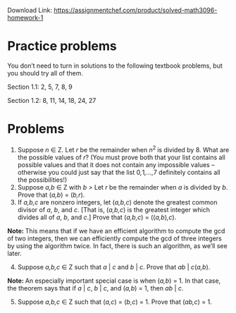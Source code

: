 Download Link: https://assignmentchef.com/product/solved-math3096-homework-1
<br>
<h1>Practice problems</h1>

You don’t need to turn in solutions to the following textbook problems, but you should try all of them.

Section 1.1: 2, 5, 7, 8, 9

Section 1.2: 8, 11, 14, 18, 24, 27

<h1>Problems</h1>

<ol>

 <li>Suppose <em>n </em>∈ Z. Let <em>r </em>be the remainder when <em>n</em><sup>2 </sup>is divided by 8. What are the possible values of <em>r</em>? (You must prove both that your list contains all possible values and that it does not contain any impossible values – otherwise you could just say that the list 0<em>,</em>1<em>,…,</em>7 definitely contains all the possibilities!)</li>

 <li>Suppose <em>a,b </em>∈ Z with <em>b &gt; </em> Let <em>r </em>be the remainder when <em>a </em>is divided by <em>b</em>. Prove that (<em>a,b</em>) = (<em>b,r</em>).</li>

 <li>If <em>a,b,c </em>are nonzero integers, let (<em>a,b,c</em>) denote the greatest common divisor of <em>a</em>, <em>b</em>, and <em>c</em>. [That is, (<em>a,b,c</em>) is the greatest integer which divides all of <em>a</em>, <em>b</em>, and <em>c</em>.] Prove that (<em>a,b,c</em>) = ((<em>a,b</em>)<em>,c</em>).</li>

</ol>

<strong>Note: </strong>This means that if we have an efficient algorithm to compute the gcd of two integers, then we can efficiently compute the gcd of three integers by using the algorithm twice. In fact, there is such an algorithm, as we’ll see later.

<ol start="4">

 <li>Suppose <em>a,b,c </em>∈ Z such that <em>a </em>| <em>c </em>and <em>b </em>| <em>c</em>. Prove that <em>ab </em>| <em>c</em>(<em>a,b</em>).</li>

</ol>

<strong>Note: </strong>An especially important special case is when (<em>a,b</em>) = 1. In that case, the theorem says that if <em>a </em>| <em>c</em>, <em>b </em>| <em>c</em>, and (<em>a,b</em>) = 1, then <em>ab </em>| <em>c</em>.

<ol start="5">

 <li>Suppose <em>a,b,c </em>∈ Z such that (<em>a,c</em>) = (<em>b,c</em>) = 1. Prove that (<em>ab,c</em>) = 1.</li>

</ol>